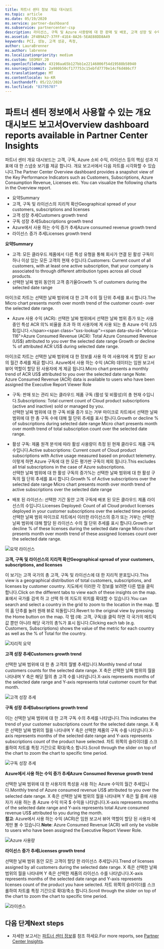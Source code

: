 ```yaml
---
title: 파트너 센터 정보 개요 대시보드
ms.topic: article
ms.date: 05/19/2020
ms.service: partner-dashboard
ms.subservice: partnercenter-csp
description: 라이선스, 구독 및 Azure 사용량에 대 한 판매 및 배포, 고객 성장 및 수익 증가에 대 한 스냅숏을 참조 하세요.
ms.assetid: 2F4B9A27-37FF-41E4-8A26-5EAE88DD8A49
keywords: PCI, 성능, 고객 성공, 측정,
author: LauraBrenner
ms.author: labrenne
ms.localizationpriority: medium
ms.custom: SEOMAY.20
ms.openlocfilehash: 43198aa65b127bb1e22146006f54d19588b58940
ms.sourcegitcommit: 2a980b50cf177753c15ebfd7770e14cf6d486cf7
ms.translationtype: MT
ms.contentlocale: ko-KR
ms.lasthandoff: 05/22/2020
ms.locfileid: "83795707"
---
```

# <a name="overview-dashboard-reports-available-in-partner-center-insights"></a><span data-ttu-id="e6cca-104">파트너 센터 정보에서 사용할 수 있는 개요 대시보드 보고서</span><span class="sxs-lookup"><span data-stu-id="e6cca-104">Overview dashboard reports available in Partner Center Insights</span></span>
 
<span data-ttu-id="e6cca-105">파트너 센터 개요 대시보드는 고객, 구독, Azure 소비 수익, 라이선스 등의 핵심 성과 지표에 대 한 스냅숏 보기를 제공 합니다. 개요 보고서에서 다음 차트를 시각화할 수 있습니다.</span><span class="sxs-lookup"><span data-stu-id="e6cca-105">The Partner Center Overview dashboard provides a snapshot view of the Key Performance Indicators such as Customers, Subscriptions, Azure Consumption Revenue, Licenses etc. You can visualize the following charts in the Overview report.</span></span> 

- <span data-ttu-id="e6cca-106">요약</span><span class="sxs-lookup"><span data-stu-id="e6cca-106">Summary</span></span>  
- <span data-ttu-id="e6cca-107">고객, 구독 및 라이선스의 지리적 확산</span><span class="sxs-lookup"><span data-stu-id="e6cca-107">Geographical spread of your customers, subscriptions and licenses</span></span>  
- <span data-ttu-id="e6cca-108">고객 성장 추세</span><span class="sxs-lookup"><span data-stu-id="e6cca-108">Customers growth trend</span></span> 
- <span data-ttu-id="e6cca-109">구독 성장 추세</span><span class="sxs-lookup"><span data-stu-id="e6cca-109">Subscriptions growth trend</span></span> 
- <span data-ttu-id="e6cca-110">Azure에서 사용 하는 수익 증가 추세</span><span class="sxs-lookup"><span data-stu-id="e6cca-110">Azure consumed revenue growth trend</span></span> 
- <span data-ttu-id="e6cca-111">라이선스 증가 추세</span><span class="sxs-lookup"><span data-stu-id="e6cca-111">Licenses growth trend</span></span> 

<span data-ttu-id="e6cca-112">**요약**</span><span class="sxs-lookup"><span data-stu-id="e6cca-112">**Summary**</span></span>

- <span data-ttu-id="e6cca-113">고객: 모든 클라우드 제품에서 다른 특성 유형을 통해 회사가 연결 된 활성 구독이 하나 이상 있는 모든 고객의 현재 수입니다.</span><span class="sxs-lookup"><span data-stu-id="e6cca-113">Customers: Current count of all customers, with at least one active subscription, that your company is associated to through different attribution types across all cloud products.</span></span> 
- <span data-ttu-id="e6cca-114">선택한 날짜 범위 동안의 고객 증가율</span><span class="sxs-lookup"><span data-stu-id="e6cca-114">Growth % of customers during the selected date range</span></span> 

<span data-ttu-id="e6cca-115">마이크로 차트는 선택한 날짜 범위에 대 한 고객 수의 월 단위 추세를 표시 합니다.</span><span class="sxs-lookup"><span data-stu-id="e6cca-115">The Micro chart presents month over month trend of the customer count-  over the selected date range.</span></span> 

 
- <span data-ttu-id="e6cca-116">Azure 사용 수익 (ACR): 선택한 날짜 범위에서 선택한 날짜 범위 증가 또는 사용 중인 특성 ACR 의% 비율을 초과 하 여 사용자에 게 사용 되는 총 Azure 수익 (US $)입니다.</span><span class="sxs-lookup"><span data-stu-id="e6cca-116">Azure Consumed Revenue (ACR): Total Azure Consumed Revenue (US$) attributed to you over the selected date range Growth or decline % of attributed ACR US$ during selected date range.</span></span>

<span data-ttu-id="e6cca-117">마이크로 차트는 선택한 날짜 범위에 대 한 정보를 사용 하 여 사용자에 게 할당 된 acr의 월간 추세를 제공 합니다. Azure에서 사용 하는 수익 (ACR) 데이터는 임원 보고서 뷰어 역할이 할당 된 사용자에 게 제공 됩니다.</span><span class="sxs-lookup"><span data-stu-id="e6cca-117">Micro chart presents a monthly trend of ACR US$ attributed to you over the selected date range Note: Azure Consumed Revenue (ACR) data is available to users who have been assigned the Executive Report Viewer Role</span></span> 
 
- <span data-ttu-id="e6cca-118">구독: 판매 또는 관리 되는 클라우드 제품 구독 (활성 및 비활성)의 총 현재 수입니다.</span><span class="sxs-lookup"><span data-stu-id="e6cca-118">Subscriptions: Total current count of Cloud product subscriptions (active and inactive) sold or managed by you.</span></span>  
<span data-ttu-id="e6cca-119">선택한 날짜 범위에 대 한 구독 비율 증가 또는 거부 마이크로 차트에서 선택한 날짜 범위에 대 한 총 구독 수에 대해 월 단위 추세를 표시 합니다.</span><span class="sxs-lookup"><span data-stu-id="e6cca-119">Growth or decline % of subscriptions during selected date range Micro chart presents month over month trend of total subscription count over the selected date range.</span></span> 
 
- <span data-ttu-id="e6cca-120">활성 구독: 제품 원격 분석에 따라 활성 사용량이 측정 된 현재 클라우드 제품 구독 수입니다.</span><span class="sxs-lookup"><span data-stu-id="e6cca-120">Active subscriptions: Current count of Cloud product subscriptions with Active usage measured based on product telemetry.</span></span> <span data-ttu-id="e6cca-121">이렇게 하면 Azure 구독에 대 한 모든 평가판 구독이 제외 됩니다.</span><span class="sxs-lookup"><span data-stu-id="e6cca-121">This excludes all trial subscriptions in the case of Azure subscriptions.</span></span>  
<span data-ttu-id="e6cca-122">선택한 날짜 범위에 대 한 활성 구독의 증가%는 선택한 날짜 범위에 대 한 활성 구독의 월 단위 추세를 표시 합니다.</span><span class="sxs-lookup"><span data-stu-id="e6cca-122">Growth % of Active subscriptions over the selected date range Micro chart presents month over month trend of active subscriptions over the selected date range</span></span> 
 
- <span data-ttu-id="e6cca-123">배포 된 라이선스: 선택한 기간 동안 고객 구독에 배포 된 모든 클라우드 제품 라이선스의 수입니다.</span><span class="sxs-lookup"><span data-stu-id="e6cca-123">Licenses Deployed: Count of all Cloud product licenses deployed in your customer subscriptions over the selected time period.</span></span>  
<span data-ttu-id="e6cca-124">선택한 날짜 범위 마이크로 차트에서 이러한 라이선스의 증가 또는 거부는 선택한 날짜 범위에 대해 할당 된 라이선스 수의 월 단위 추세를 표시 합니다.</span><span class="sxs-lookup"><span data-stu-id="e6cca-124">Growth or decline % of these licenses during the selected date range Micro chart presents month over month trend of these assigned licenses count over the selected date range.</span></span>

![요약 라이선스](images/pci/summary.png)

<span data-ttu-id="e6cca-126">**고객, 구독 및 라이선스의 지리적 확산**</span><span class="sxs-lookup"><span data-stu-id="e6cca-126">**Geographical spread of your customers, subscriptions, and licenses**</span></span> 

<span data-ttu-id="e6cca-127">이 보기는 고객 국가의 총 고객, 구독 및 라이선스에 대 한 지리적 분포입니다.</span><span class="sxs-lookup"><span data-stu-id="e6cca-127">This view is a geographical distribution of total customers, subscriptions, and licenses by customer country.</span></span> <span data-ttu-id="e6cca-128">지도에서 이러한 각 정보를 보려면 다른 탭을 클릭 합니다.</span><span class="sxs-lookup"><span data-stu-id="e6cca-128">Click on the different tabs to view each of these insights on the map.</span></span> <span data-ttu-id="e6cca-129">표에서 국가를 검색 하 고 선택 하 여 지도의 위치를 확대할 수 있습니다.</span><span class="sxs-lookup"><span data-stu-id="e6cca-129">You can search and select a country in the grid to zoom to the location in the map.</span></span> <span data-ttu-id="e6cca-130">맵의 홈 단추를 눌러 원래 뷰로 되돌립니다.</span><span class="sxs-lookup"><span data-stu-id="e6cca-130">Revert to the original view by pressing the Home button on the map.</span></span> <span data-ttu-id="e6cca-131">각 탭 (예: 고객, 구독)을 클릭 하면 각 국가의 메트릭 값 뿐만 아니라 해당 국가의 총%가 표시 됩니다.</span><span class="sxs-lookup"><span data-stu-id="e6cca-131">Clicking each tab (e.g. Customers, Subscriptions) shows the value of the metric for each country as well as the % of Total for the country.</span></span>  

![지리적 요약](images/pci/geosummary.png)

<span data-ttu-id="e6cca-133">**고객 성장 추세**</span><span class="sxs-lookup"><span data-stu-id="e6cca-133">**Customers growth trend**</span></span>

<span data-ttu-id="e6cca-134">선택한 날짜 범위에 대 한 총 고객의 월별 추세입니다.</span><span class="sxs-lookup"><span data-stu-id="e6cca-134">Monthly trend of total customers counts for the selected date range.</span></span> <span data-ttu-id="e6cca-135">X 축은 선택한 날짜 범위의 월을 나타내며 Y 축은 해당 월의 총 고객 수를 나타냅니다.</span><span class="sxs-lookup"><span data-stu-id="e6cca-135">X-axis represents months of the selected date range and Y-axis represents total customer count for that month.</span></span> 

![고객 성장 추세](images/pci/customergrowth.png)

<span data-ttu-id="e6cca-137">**구독 성장 추세**</span><span class="sxs-lookup"><span data-stu-id="e6cca-137">**Subscriptions growth trend**</span></span>

<span data-ttu-id="e6cca-138">이는 선택한 날짜 범위에 대 한 고객 구독 수의 추세를 나타냅니다.</span><span class="sxs-lookup"><span data-stu-id="e6cca-138">This indicates the trend of your customer subscriptions count for the selected date range.</span></span> <span data-ttu-id="e6cca-139">X 축은 선택한 날짜 범위의 월을 나타내며 Y 축은 선택한 제품의 구독 수를 나타냅니다.</span><span class="sxs-lookup"><span data-stu-id="e6cca-139">X-axis represents months of the selected date range and Y-axis represents subscriptions count of the product have selected.</span></span> <span data-ttu-id="e6cca-140">차트 위쪽의 슬라이더를 스크롤하여 차트를 특정 기간으로 확대/축소 합니다.</span><span class="sxs-lookup"><span data-stu-id="e6cca-140">Scroll through the slider on top of the chart to zoom the chart to specific time period.</span></span> 

![구독 성장 추세](images/pci/subscriptiongrowth.png)

<span data-ttu-id="e6cca-142">**Azure에서 사용 하는 수익 증가 추세**</span><span class="sxs-lookup"><span data-stu-id="e6cca-142">**Azure Consumed Revenue growth trend**</span></span>

<span data-ttu-id="e6cca-143">선택한 날짜 범위에 대 한 사용자의 특성을 사용 하는 Azure 수익의 월간 추세입니다.</span><span class="sxs-lookup"><span data-stu-id="e6cca-143">Monthly trend of Azure consumed revenue US$ attributed to you over the selected date range.</span></span> <span data-ttu-id="e6cca-144">X 축은 선택한 날짜 범위의 월을 나타내며 Y 축은 월 중에 사용자가 사용 하는 총 Azure 수익 미국 $ 수익을 나타냅니다.</span><span class="sxs-lookup"><span data-stu-id="e6cca-144">X-axis represents months of the selected date range and Y-axis represents total Azure consumed revenue US$ attributed to you during the month.</span></span>   
<span data-ttu-id="e6cca-145">**참고**: Azure에서 사용 하는 수익 (ACR)은 임원 보고서 뷰어 역할이 할당 된 사용자 에게만 볼 수 있습니다.</span><span class="sxs-lookup"><span data-stu-id="e6cca-145">**Note**: Azure Consumed Revenue (ACR) will only be visible to users who have been assigned the Executive Report Viewer Role.</span></span> 

![Azure 사용량](images/pci/azureconsumed.png)

<span data-ttu-id="e6cca-147">**라이선스 증가 추세**</span><span class="sxs-lookup"><span data-stu-id="e6cca-147">**Licenses growth trend**</span></span>
 
<span data-ttu-id="e6cca-148">선택한 날짜 범위 동안 모든 고객이 할당 한 라이선스 추세입니다.</span><span class="sxs-lookup"><span data-stu-id="e6cca-148">Trend of licenses assigned by all customers during the selected date range.</span></span> <span data-ttu-id="e6cca-149">X 축은 선택한 날짜 범위의 월을 나타내며 Y 축은 선택한 제품의 라이선스 수를 나타냅니다.</span><span class="sxs-lookup"><span data-stu-id="e6cca-149">X-axis represents months of the selected date range and Y-axis represents licenses count of the product you have selected.</span></span> <span data-ttu-id="e6cca-150">차트 위쪽의 슬라이더를 스크롤하여 차트를 특정 기간으로 확대/축소 합니다.</span><span class="sxs-lookup"><span data-stu-id="e6cca-150">Scroll through the slider on top of the chart to zoom the chart to specific time period.</span></span>  

![라이센스](images/pci/licensesgrowth.png)

## <a name="next-steps"></a><span data-ttu-id="e6cca-152">다음 단계</span><span class="sxs-lookup"><span data-stu-id="e6cca-152">Next steps</span></span>

- <span data-ttu-id="e6cca-153">자세한 보고서는 [파트너 센터 정보](partner-center-insights.md)를 참조 하세요.</span><span class="sxs-lookup"><span data-stu-id="e6cca-153">For more reports, see [Partner Center Insights](partner-center-insights.md).</span></span>
